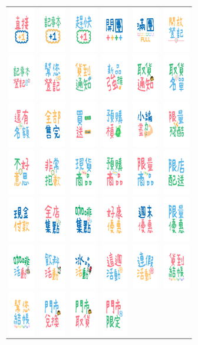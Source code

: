 <table border="0">
  <tr>
    <td align="center">
      <img src="../../image/Convenience-Store-Notes2/001.png" height="120" width="120" />
    </td>
    <td align="center">
      <img src="../../image/Convenience-Store-Notes2/002.png" height="120" width="120" />
    </td>
    <td align="center">
      <img src="../../image/Convenience-Store-Notes2/003.png" height="120" width="120" />
    </td>
    <td align="center">
      <img src="../../image/Convenience-Store-Notes2/004.png" height="120" width="120" />
    </td>
    <td align="center">
      <img src="../../image/Convenience-Store-Notes2/005.png" height="120" width="120" />
    </td>
    <td align="center">
      <img src="../../image/Convenience-Store-Notes2/006.png" height="120" width="120" />
    </td>
  </tr>
  <tr>
    <td align="center">
      <img src="../../image/Convenience-Store-Notes2/007.png" height="120" width="120" />
    </td>
    <td align="center">
      <img src="../../image/Convenience-Store-Notes2/008.png" height="120" width="120" />
    </td>
    <td align="center">
      <img src="../../image/Convenience-Store-Notes2/009.png" height="120" width="120" />
    </td>
    <td align="center">
      <img src="../../image/Convenience-Store-Notes2/010.png" height="120" width="120" />
    </td>
    <td align="center">
      <img src="../../image/Convenience-Store-Notes2/011.png" height="120" width="120" />
    </td>
    <td align="center">
      <img src="../../image/Convenience-Store-Notes2/012.png" height="120" width="120" />
    </td>
  </tr>
  <tr>
    <td align="center">
      <img src="../../image/Convenience-Store-Notes2/013.png" height="120" width="120" />
    </td>
    <td align="center">
      <img src="../../image/Convenience-Store-Notes2/014.png" height="120" width="120" />
    </td>
    <td align="center">
      <img src="../../image/Convenience-Store-Notes2/015.png" height="120" width="120" />
    </td>
    <td align="center">
      <img src="../../image/Convenience-Store-Notes2/016.png" height="120" width="120" />
    </td>
    <td align="center">
      <img src="../../image/Convenience-Store-Notes2/017.png" height="120" width="120" />
    </td>
    <td align="center">
      <img src="../../image/Convenience-Store-Notes2/018.png" height="120" width="120" />
    </td>
  </tr>
  <tr>
    <td align="center">
      <img src="../../image/Convenience-Store-Notes2/019.png" height="120" width="120" />
    </td>
    <td align="center">
      <img src="../../image/Convenience-Store-Notes2/020.png" height="120" width="120" />
    </td>
    <td align="center">
      <img src="../../image/Convenience-Store-Notes2/021.png" height="120" width="120" />
    </td>
    <td align="center">
      <img src="../../image/Convenience-Store-Notes2/022.png" height="120" width="120" />
    </td>
    <td align="center">
      <img src="../../image/Convenience-Store-Notes2/023.png" height="120" width="120" />
    </td>
    <td align="center">
      <img src="../../image/Convenience-Store-Notes2/024.png" height="120" width="120" />
    </td>
  </tr>
  <tr>
    <td align="center">
      <img src="../../image/Convenience-Store-Notes2/025.png" height="120" width="120" />
    </td>
    <td align="center">
      <img src="../../image/Convenience-Store-Notes2/026.png" height="120" width="120" />
    </td>
    <td align="center">
      <img src="../../image/Convenience-Store-Notes2/027.png" height="120" width="120" />
    </td>
    <td align="center">
      <img src="../../image/Convenience-Store-Notes2/028.png" height="120" width="120" />
    </td>
    <td align="center">
      <img src="../../image/Convenience-Store-Notes2/029.png" height="120" width="120" />
    </td>
    <td align="center">
      <img src="../../image/Convenience-Store-Notes2/030.png" height="120" width="120" />
    </td>
  </tr>
  <tr>
    <td align="center">
      <img src="../../image/Convenience-Store-Notes2/031.png" height="120" width="120" />
    </td>
    <td align="center">
      <img src="../../image/Convenience-Store-Notes2/032.png" height="120" width="120" />
    </td>
    <td align="center">
      <img src="../../image/Convenience-Store-Notes2/033.png" height="120" width="120" />
    </td>
    <td align="center">
      <img src="../../image/Convenience-Store-Notes2/034.png" height="120" width="120" />
    </td>
    <td align="center">
      <img src="../../image/Convenience-Store-Notes2/035.png" height="120" width="120" />
    </td>
    <td align="center">
      <img src="../../image/Convenience-Store-Notes2/036.png" height="120" width="120" />
    </td>
  </tr>
  <tr>
    <td align="center">
      <img src="../../image/Convenience-Store-Notes2/037.png" height="120" width="120" />
    </td>
    <td align="center">
      <img src="../../image/Convenience-Store-Notes2/038.png" height="120" width="120" />
    </td>
    <td align="center">
      <img src="../../image/Convenience-Store-Notes2/039.png" height="120" width="120" />
    </td>
    <td align="center">
      <img src="../../image/Convenience-Store-Notes2/040.png" height="120" width="120" />
    </td>
  </tr>
</table>
